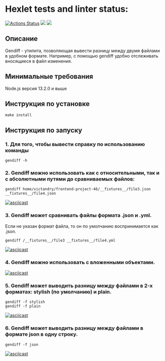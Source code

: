 # Hexlet tests and linter status:
[![Actions Status](https://github.com/victandry/frontend-project-46/workflows/hexlet-check/badge.svg)](https://github.com/victandry/frontend-project-46/actions)
<a href="https://codeclimate.com/github/victandry/frontend-project-46/maintainability"><img src="https://api.codeclimate.com/v1/badges/12feeff99dd32e16efa1/maintainability" /></a>
<a href="https://codeclimate.com/github/victandry/frontend-project-46/test_coverage"><img src="https://api.codeclimate.com/v1/badges/12feeff99dd32e16efa1/test_coverage" /></a>

## Описание

Gendiff - утилита, позволяющая вывести разницу между двумя файлами в удобном формате.
Например, с помощью gendiff удобно отслеживать вносящиеся в файл изменения.

## Минимальные требования
Node.js версия 13.2.0 и выше

## Инструкция по установке
```
make install
```

## Инструкция по запуску
### 1. Для того, чтобы вывести справку по использованию команды
```
gendiff -h
```
### 2. Gendiff можно использовать как с относительными, так и с абсолютными путями до сравниваемых файлов:
```
gendiff home/victandry/frontend-project-46/__fixtures__/file3.json __fixtures__/file4.json
```
[![asciicast](https://asciinema.org/a/d32fQOo5PSmpIf2GCMnErJSK4.svg)](https://asciinema.org/a/d32fQOo5PSmpIf2GCMnErJSK4)
### 3. Gendiff может сравнивать файлы формата .json и .yml.
Если не указан формат файла, то он по умолчанию воспринимается как .json.
```
gendiff /__fixtures__/file3 __fixtures__/file4.yml
```
[![asciicast](https://asciinema.org/a/hZi2gX2k8vtK3ULU6SfrSZOjH.svg)](https://asciinema.org/a/hZi2gX2k8vtK3ULU6SfrSZOjH)
### 4. Gendiff можно использовать с вложенными объектами.
[![asciicast](https://asciinema.org/a/1nGvSbXvwL5IBySDRm9mFn7P3.svg)](https://asciinema.org/a/1nGvSbXvwL5IBySDRm9mFn7P3)
### 5. Gendiff может выводить разницу между файлами в 2-х форматах: stylish (по умолчанию) и plain.
```
gendiff -f stylish
gendiff -f plain
```
[![asciicast](https://asciinema.org/a/j6KJinwWlHqr8aKmAgVS6EN0n.svg)](https://asciinema.org/a/j6KJinwWlHqr8aKmAgVS6EN0n)
### 6. Gendiff может выводить разницу между файлами в формате json в одну строку.
```
gendiff -f json
```
[![asciicast](https://asciinema.org/a/Sadibip0QwnsorkkiylmhWO1S.svg)](https://asciinema.org/a/Sadibip0QwnsorkkiylmhWO1S)